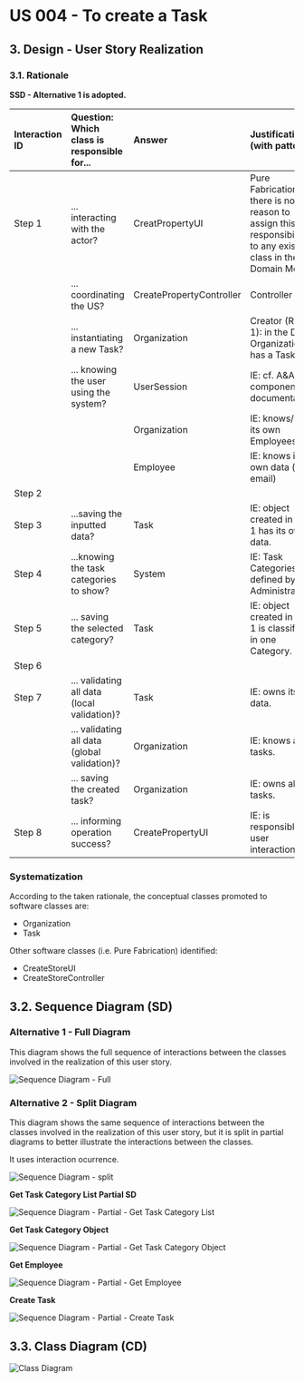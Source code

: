 # US 004 - To create a Task 

## 3. Design - User Story Realization 

### 3.1. Rationale

**SSD - Alternative 1 is adopted.**

| Interaction ID | Question: Which class is responsible for...   | Answer                   | Justification (with patterns)                                                                                 |
|:---------------|:----------------------------------------------|:-------------------------|:--------------------------------------------------------------------------------------------------------------|
| Step 1  		     | 	... interacting with the actor?              | CreatPropertyUI          | Pure Fabrication: there is no reason to assign this responsibility to any existing class in the Domain Model. |
| 			  		        | 	... coordinating the US?                     | CreatePropertyController | Controller                                                                                                    |
| 			  		        | 	... instantiating a new Task?                | Organization             | Creator (Rule 1): in the DM Organization has a Task.                                                          |
| 			  		        | ... knowing the user using the system?        | UserSession              | IE: cf. A&A component documentation.                                                                          |
| 			  		        | 							                                       | Organization             | IE: knows/has its own Employees                                                                               |
| 			  		        | 							                                       | Employee                 | IE: knows its own data (e.g. email)                                                                           |
| Step 2  		     | 							                                       |                          |                                                                                                               |
| Step 3  		     | 	...saving the inputted data?                 | Task                     | IE: object created in step 1 has its own data.                                                                |
| Step 4  		     | 	...knowing the task categories to show?      | System                   | IE: Task Categories are defined by the Administrators.                                                        |
| Step 5  		     | 	... saving the selected category?            | Task                     | IE: object created in step 1 is classified in one Category.                                                   |
| Step 6  		     | 							                                       |                          |                                                                                                               |              
| Step 7  		     | 	... validating all data (local validation)?  | Task                     | IE: owns its data.                                                                                            | 
| 			  		        | 	... validating all data (global validation)? | Organization             | IE: knows all its tasks.                                                                                      | 
| 			  		        | 	... saving the created task?                 | Organization             | IE: owns all its tasks.                                                                                       | 
| Step 8  		     | 	... informing operation success?             | CreatePropertyUI         | IE: is responsible for user interactions.                                                                     | 

### Systematization ##

According to the taken rationale, the conceptual classes promoted to software classes are: 

 * Organization
 * Task

Other software classes (i.e. Pure Fabrication) identified: 

 * CreateStoreUI  
 * CreateStoreController


## 3.2. Sequence Diagram (SD)

### Alternative 1 - Full Diagram

This diagram shows the full sequence of interactions between the classes involved in the realization of this user story.

![Sequence Diagram - Full](svg/us004-sequence-diagram-full.svg)

### Alternative 2 - Split Diagram

This diagram shows the same sequence of interactions between the classes involved in the realization of this user story, but it is split in partial diagrams to better illustrate the interactions between the classes.

It uses interaction ocurrence.

![Sequence Diagram - split](svg/us004-sequence-diagram-split.svg)

**Get Task Category List Partial SD**

![Sequence Diagram - Partial - Get Task Category List](svg/us004-sequence-diagram-partial-get-property-list.svg)

**Get Task Category Object**

![Sequence Diagram - Partial - Get Task Category Object](svg/us004-sequence-diagram-partial-get-property.svg)

**Get Employee**

![Sequence Diagram - Partial - Get Employee](svg/us004-sequence-diagram-partial-get-employee.svg)

**Create Task**

![Sequence Diagram - Partial - Create Task](svg/us004-sequence-diagram-partial-create-property.svg)

## 3.3. Class Diagram (CD)

![Class Diagram](svg/us004-class-diagram.svg)